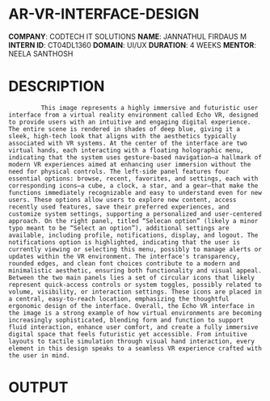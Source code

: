 # AR-VR-INTERFACE-DESIGN
**COMPANY**: CODTECH IT SOLUTIONS
**NAME**: JANNATHUL FIRDAUS M
**INTERN ID**: CT04DL1360
**DOMAIN**: UI/UX
**DURATION**: 4 WEEKS 
**MENTOR**: NEELA SANTHOSH
# DESCRIPTION
             This image represents a highly immersive and futuristic user interface from a virtual reality environment called Echo VR, designed to provide users with an intuitive and engaging digital experience. The entire scene is rendered in shades of deep blue, giving it a sleek, high-tech look that aligns with the aesthetics typically associated with VR systems. At the center of the interface are two virtual hands, each interacting with a floating holographic menu, indicating that the system uses gesture-based navigation—a hallmark of modern VR experiences aimed at enhancing user immersion without the need for physical controls. The left-side panel features four essential options: browse, recent, favorites, and settings, each with corresponding icons—a cube, a clock, a star, and a gear—that make the functions immediately recognizable and easy to understand even for new users. These options allow users to explore new content, access recently used features, save their preferred experiences, and customize system settings, supporting a personalized and user-centered approach. On the right panel, titled “Selecan option” (likely a minor typo meant to be “Select an option”), additional settings are available, including profile, notifications, display, and logout. The notifications option is highlighted, indicating that the user is currently viewing or selecting this menu, possibly to manage alerts or updates within the VR environment. The interface's transparency, rounded edges, and clean font choices contribute to a modern and minimalistic aesthetic, ensuring both functionality and visual appeal. Between the two main panels lies a set of circular icons that likely represent quick-access controls or system toggles, possibly related to volume, visibility, or interaction settings. These icons are placed in a central, easy-to-reach location, emphasizing the thoughtful ergonomic design of the interface. Overall, the Echo VR interface in the image is a strong example of how virtual environments are becoming increasingly sophisticated, blending form and function to support fluid interaction, enhance user comfort, and create a fully immersive digital space that feels futuristic yet accessible. From intuitive layouts to tactile simulation through visual hand interaction, every element in this design speaks to a seamless VR experience crafted with the user in mind.
# OUTPUT

